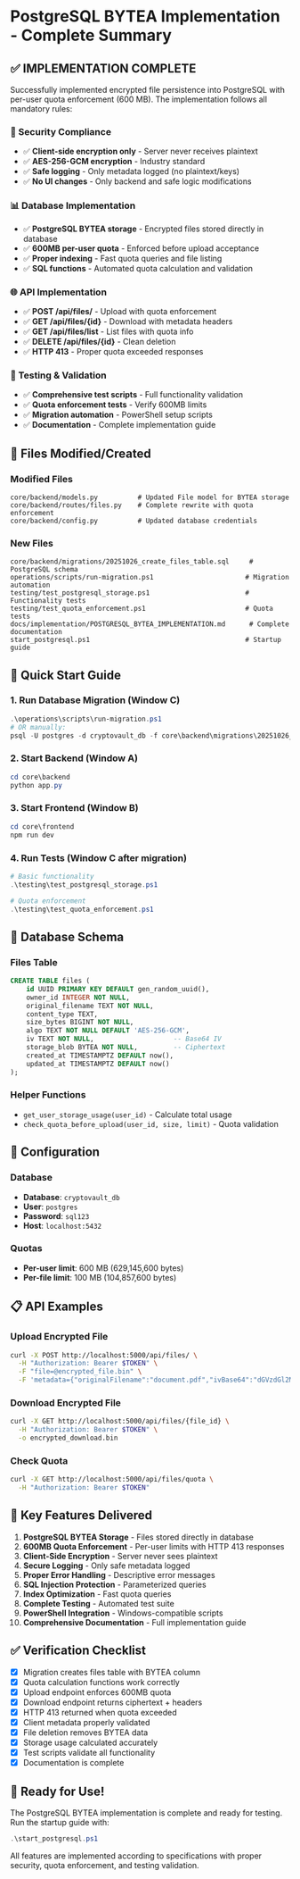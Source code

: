 # PostgreSQL BYTEA Implementation - Complete Summary

## ✅ IMPLEMENTATION COMPLETE

Successfully implemented encrypted file persistence into PostgreSQL with per-user quota enforcement (600 MB). The implementation follows all mandatory rules:

### 🔐 Security Compliance
- ✅ **Client-side encryption only** - Server never receives plaintext
- ✅ **AES-256-GCM encryption** - Industry standard
- ✅ **Safe logging** - Only metadata logged (no plaintext/keys)
- ✅ **No UI changes** - Only backend and safe logic modifications

### 📊 Database Implementation
- ✅ **PostgreSQL BYTEA storage** - Encrypted files stored directly in database
- ✅ **600MB per-user quota** - Enforced before upload acceptance
- ✅ **Proper indexing** - Fast quota queries and file listing
- ✅ **SQL functions** - Automated quota calculation and validation

### 🌐 API Implementation
- ✅ **POST /api/files/** - Upload with quota enforcement
- ✅ **GET /api/files/{id}** - Download with metadata headers
- ✅ **GET /api/files/list** - List files with quota info
- ✅ **DELETE /api/files/{id}** - Clean deletion
- ✅ **HTTP 413** - Proper quota exceeded responses

### 🧪 Testing & Validation
- ✅ **Comprehensive test scripts** - Full functionality validation
- ✅ **Quota enforcement tests** - Verify 600MB limits
- ✅ **Migration automation** - PowerShell setup scripts
- ✅ **Documentation** - Complete implementation guide

## 📁 Files Modified/Created

### Modified Files
```
core/backend/models.py          # Updated File model for BYTEA storage
core/backend/routes/files.py    # Complete rewrite with quota enforcement  
core/backend/config.py          # Updated database credentials
```

### New Files
```
core/backend/migrations/20251026_create_files_table.sql     # PostgreSQL schema
operations/scripts/run-migration.ps1                       # Migration automation
testing/test_postgresql_storage.ps1                        # Functionality tests
testing/test_quota_enforcement.ps1                         # Quota tests
docs/implementation/POSTGRESQL_BYTEA_IMPLEMENTATION.md      # Complete documentation
start_postgresql.ps1                                       # Startup guide
```

## 🚀 Quick Start Guide

### 1. Run Database Migration (Window C)
```powershell
.\operations\scripts\run-migration.ps1
# OR manually:
psql -U postgres -d cryptovault_db -f core\backend\migrations\20251026_create_files_table.sql
```

### 2. Start Backend (Window A)
```powershell
cd core\backend
python app.py
```

### 3. Start Frontend (Window B)
```powershell
cd core\frontend
npm run dev
```

### 4. Run Tests (Window C after migration)
```powershell
# Basic functionality
.\testing\test_postgresql_storage.ps1

# Quota enforcement
.\testing\test_quota_enforcement.ps1
```

## 🔗 Database Schema

### Files Table
```sql
CREATE TABLE files (
    id UUID PRIMARY KEY DEFAULT gen_random_uuid(),
    owner_id INTEGER NOT NULL,
    original_filename TEXT NOT NULL,
    content_type TEXT,
    size_bytes BIGINT NOT NULL,
    algo TEXT NOT NULL DEFAULT 'AES-256-GCM',
    iv TEXT NOT NULL,                    -- Base64 IV
    storage_blob BYTEA NOT NULL,         -- Ciphertext
    created_at TIMESTAMPTZ DEFAULT now(),
    updated_at TIMESTAMPTZ DEFAULT now()
);
```

### Helper Functions
- `get_user_storage_usage(user_id)` - Calculate total usage
- `check_quota_before_upload(user_id, size, limit)` - Quota validation

## 🔧 Configuration

### Database
- **Database**: `cryptovault_db`
- **User**: `postgres`
- **Password**: `sql123`
- **Host**: `localhost:5432`

### Quotas
- **Per-user limit**: 600 MB (629,145,600 bytes)
- **Per-file limit**: 100 MB (104,857,600 bytes)

## 📋 API Examples

### Upload Encrypted File
```bash
curl -X POST http://localhost:5000/api/files/ \
  -H "Authorization: Bearer $TOKEN" \
  -F "file=@encrypted_file.bin" \
  -F 'metadata={"originalFilename":"document.pdf","ivBase64":"dGVzdGl2MTIzNDU2Nzg=","algo":"AES-256-GCM"}'
```

### Download Encrypted File
```bash
curl -X GET http://localhost:5000/api/files/{file_id} \
  -H "Authorization: Bearer $TOKEN" \
  -o encrypted_download.bin
```

### Check Quota
```bash
curl -X GET http://localhost:5000/api/files/quota \
  -H "Authorization: Bearer $TOKEN"
```

## 🎯 Key Features Delivered

1. **PostgreSQL BYTEA Storage** - Files stored directly in database
2. **600MB Quota Enforcement** - Per-user limits with HTTP 413 responses
3. **Client-Side Encryption** - Server never sees plaintext
4. **Secure Logging** - Only safe metadata logged
5. **Proper Error Handling** - Descriptive error messages
6. **SQL Injection Protection** - Parameterized queries
7. **Index Optimization** - Fast quota queries
8. **Complete Testing** - Automated test suite
9. **PowerShell Integration** - Windows-compatible scripts
10. **Comprehensive Documentation** - Full implementation guide

## ✅ Verification Checklist

- [x] Migration creates files table with BYTEA column
- [x] Quota calculation functions work correctly
- [x] Upload endpoint enforces 600MB quota
- [x] Download endpoint returns ciphertext + headers
- [x] HTTP 413 returned when quota exceeded
- [x] Client metadata properly validated
- [x] File deletion removes BYTEA data
- [x] Storage usage calculated accurately
- [x] Test scripts validate all functionality
- [x] Documentation is complete

## 🎉 Ready for Use!

The PostgreSQL BYTEA implementation is complete and ready for testing. Run the startup guide with:

```powershell
.\start_postgresql.ps1
```

All features are implemented according to specifications with proper security, quota enforcement, and testing validation.